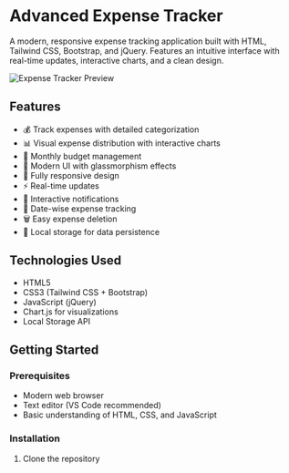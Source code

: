# Advanced Expense Tracker

A modern, responsive expense tracking application built with HTML, Tailwind CSS, Bootstrap, and jQuery. Features an intuitive interface with real-time updates, interactive charts, and a clean design.

![Expense Tracker Preview](preview.png)

## Features

- 💰 Track expenses with detailed categorization
- 📊 Visual expense distribution with interactive charts
- 💼 Monthly budget management
- 🎨 Modern UI with glassmorphism effects
- 📱 Fully responsive design
- ⚡ Real-time updates
- 🔔 Interactive notifications
- 📅 Date-wise expense tracking
- 🗑️ Easy expense deletion
- 💾 Local storage for data persistence

## Technologies Used

- HTML5
- CSS3 (Tailwind CSS + Bootstrap)
- JavaScript (jQuery)
- Chart.js for visualizations
- Local Storage API

## Getting Started

### Prerequisites

- Modern web browser
- Text editor (VS Code recommended)
- Basic understanding of HTML, CSS, and JavaScript

### Installation

1. Clone the repository
